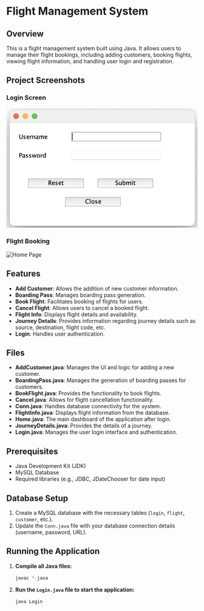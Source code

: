 # Flight Management System

## Overview
This is a flight management system built using Java. It allows users to manage their flight bookings, including adding customers, booking flights, viewing flight information, and handling user login and registration.

## Project Screenshots

### Login Screen
![Login Screen](Images/Login.png)

### Flight Booking
![Home Page](Images/Homepage.png)

## Features
- **Add Customer**: Allows the addition of new customer information.
- **Boarding Pass**: Manages boarding pass generation.
- **Book Flight**: Facilitates booking of flights for users.
- **Cancel Flight**: Allows users to cancel a booked flight.
- **Flight Info**: Displays flight details and availability.
- **Journey Details**: Provides information regarding journey details such as source, destination, flight code, etc.
- **Login**: Handles user authentication.

## Files
- **AddCustomer.java**: Manages the UI and logic for adding a new customer.
- **BoardingPass.java**: Manages the generation of boarding passes for customers.
- **BookFlight.java**: Provides the functionality to book flights.
- **Cancel.java**: Allows for flight cancellation functionality.
- **Conn.java**: Handles database connectivity for the system.
- **FlightInfo.java**: Displays flight information from the database.
- **Home.java**: The main dashboard of the application after login.
- **JourneyDetails.java**: Provides the details of a journey.
- **Login.java**: Manages the user login interface and authentication.

## Prerequisites
- Java Development Kit (JDK)
- MySQL Database
- Required libraries (e.g., JDBC, JDateChooser for date input)

## Database Setup
1. Create a MySQL database with the necessary tables (`login`, `flight`, `customer`, etc.).
2. Update the `Conn.java` file with your database connection details (username, password, URL).

## Running the Application
1. **Compile all Java files:**
   ```bash
   javac *.java
2. **Run the `Login.java` file to start the application:**
   ```bash
   java Login
